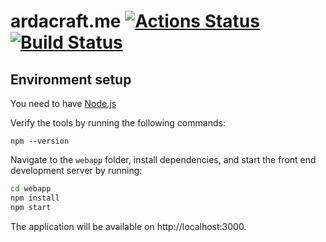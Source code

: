 # ardacraft.me [![Actions Status](https://github.com/Freshmilkymilk/ardacraft.me/workflows/Node.js%20CI/badge.svg)](https://github.com/Freshmilkymilk/ardacraft.me/actions) [![Build Status](https://travis-ci.com/Freshmilkymilk/ardacraft.me.svg?branch=master)](https://travis-ci.com/Freshmilkymilk/ardacraft.me)

## Environment setup

You need to have [Node.js](https://nodejs.org/)

Verify the tools by running the following commands:

```
npm --version
```

Navigate to the `webapp` folder, install dependencies,
and start the front end development server by running:

```sh
cd webapp
npm install
npm start
```
The application will be available on http://localhost:3000.
